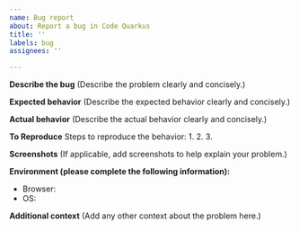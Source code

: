 ```yaml
---
name: Bug report
about: Report a bug in Code Quarkus
title: ''
labels: bug
assignees: ''

---
```


**Describe the bug**
(Describe the problem clearly and concisely.)

**Expected behavior**
(Describe the expected behavior clearly and concisely.)

**Actual behavior**
(Describe the actual behavior clearly and concisely.)

**To Reproduce**
Steps to reproduce the behavior:
1. 
2. 
3. 

**Screenshots**
(If applicable, add screenshots to help explain your problem.)

**Environment (please complete the following information):**
 - Browser: 
 - OS: 

**Additional context**
(Add any other context about the problem here.)
